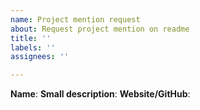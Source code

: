 ```yaml
---
name: Project mention request
about: Request project mention on readme
title: ''
labels: ''
assignees: ''

---
```


**Name**:
**Small description**:
**Website/GitHub**:
